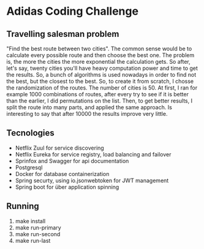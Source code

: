 # Adidas Coding Challenge

## Travelling salesman problem

"Find the best route between two cities". The common sense would be to calculate every possible route and then choose the best one. The problem is, the more the cities the more exponential the calculation gets. So after, let's say, twenty cities you'll have heavy computation power and time to get the results. So, a bunch of algorithms is used nowadays in order to find not the best, but the closest to the best. So, to create it from scratch, I chosse the randomization of the routes. The number of cities is 50. At first, I ran for example 1000 combinations of routes, after every try to see if it is better than the earlier, I did permutations on the list. Then, to get better results, I split the route into many parts, and applied the same approach. Is interesting to say that after 10000 the results improve very little.

## Tecnologies


* Netflix Zuul for service discovering
* Netflix Eureka for service registry, load balancing and failover
* Sprinfox and Swagger for api documentation
* Postgresql 
* Docker for database containerization
* Spring securty, using io.jsonwebtoken for JWT management
* Spring boot for über application spinning

## Running 
1. make install
2. make run-primary
3. make run-second
4. make run-last
